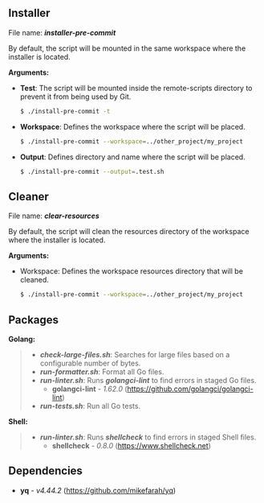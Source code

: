 ## Installer

File name: **_installer-pre-commit_**

By default, the script will be mounted in the same workspace where the installer is located.

**Arguments:**

- **Test**: The script will be mounted inside the remote-scripts directory to prevent it from being used by Git.

    ````bash
    $ ./install-pre-commit -t
    ````
- **Workspace**: Defines the workspace where the script will be placed.

    ````bash
    $ ./install-pre-commit --workspace=../other_project/my_project
    ````
- **Output**: Defines directory and name where the script will be placed.

    ````bash
    $ ./install-pre-commit --output=.test.sh
    ````

## Cleaner

File name: **_clear-resources_**

By default, the script will clean the resources directory of the workspace where the installer is located.

**Arguments:**

- Workspace: Defines the workspace resources directory that will be cleaned.

    ````bash
    $ ./install-pre-commit --workspace=../other_project/my_project
    ````

## Packages

**Golang:**
>    - **_check-large-files.sh_**: Searches for large files based on a configurable number of bytes.
>    - **_run-formatter.sh_**: Format all Go files.
>    - **_run-linter.sh_**: Runs **_golangci-lint_**  to find errors in staged Go files.
>       - **golangci-lint** -  _1.62.0_ (https://github.com/golangci/golangci-lint)
>    - **_run-tests.sh_**: Run all Go tests.

**Shell:**
>    - **_run-linter.sh_**: Runs **_shellcheck_**  to find errors in staged Shell files.
>       - **shellcheck** -  _0.8.0_ (https://www.shellcheck.net)

## Dependencies

- **yq** -  _v4.44.2_ (https://github.com/mikefarah/yq)